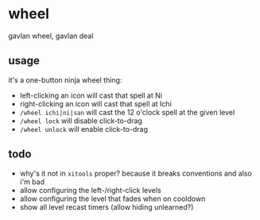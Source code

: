# wheel
gavlan wheel, gavlan deal

## usage
it's a one-button ninja wheel thing:
- left-clicking an icon will cast that spell at Ni
- right-clicking an icon will cast that spell at Ichi
- `/wheel ichi|ni|san` will cast the 12 o'clock spell at the given level
- `/wheel lock` will disable click-to-drag
- `/wheel unlock` will enable click-to-drag

## todo
- why's it not in `xitools` proper? because it breaks conventions and also i'm bad
- allow configuring the left-/right-click levels
- allow configuring the level that fades when on cooldown
- show all level recast timers (allow hiding unlearned?)
